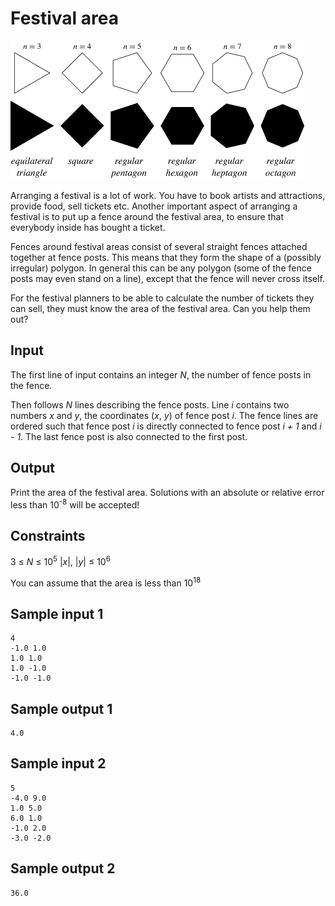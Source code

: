 # Festival area
![](../images/festival.png)

Arranging a festival is a lot of work. You have to book artists and
attractions, provide food, sell tickets etc. Another important aspect of
arranging a festival is to put up a fence around the festival area, to ensure
that everybody inside has bought a ticket.

Fences around festival areas consist of several straight fences attached
together at fence posts. This means that they form the shape of a (possibly
irregular) polygon. In general this can be any polygon (some of the fence posts
may even stand on a line), except that the fence will never cross itself.

For the festival planners to be able to calculate the number of tickets they
can sell, they must know the area of the festival area. Can you help them out?

## Input
The first line of input contains an integer _N_, the number of fence posts in
the fence.  

Then follows _N_ lines describing the fence posts. Line _i_ contains two
numbers _x_ and _y_, the coordinates (_x_, _y_) of fence post _i_. The fence
lines are ordered such that fence post _i_ is directly connected to fence post
_i + 1_ and _i - 1_. The last fence post is also connected to the first post.

## Output
Print the area of the festival area. Solutions with an absolute or relative
error less than 10<sup>-8</sup> will be accepted!

## Constraints
3 &le; _N_ &le; 10<sup>5</sup>
|_x_|, |_y_| &le; 10<sup>6</sup>

You can assume that the area is less than 10<sup>18</sup>

## Sample input 1
```
4
-1.0 1.0
1.0 1.0
1.0 -1.0
-1.0 -1.0
```

## Sample output 1
```
4.0
```

## Sample input 2
```
5
-4.0 9.0
1.0 5.0
6.0 1.0
-1.0 2.0
-3.0 -2.0
```

## Sample output 2
```
36.0
```

